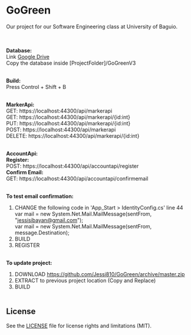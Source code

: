 # GoGreen
Our project for our Software Engineering class at University of Baguio.<br /><br /><br />

<strong>Database:</strong><br />
Link <a href="https://drive.google.com/drive/folders/0B8rI4Zs60vLCdmFjUHNGTXJDLXM?usp=sharing">Google Drive</a><br />
Copy the database inside [ProjectFolder]/GoGreenV3<br /><br />

<strong>Build:</strong><br />
Press Control + Shift + B<br /><br />

<strong>MarkerApi:</strong><br />
GET:	  https://localhost:44300/api/markerapi<br />
GET:	  https://localhost:44300/api/markerapi/{id:int}<br />
PUT:	  https://localhost:44300/api/markerapi/{id:int}<br />
POST:	  https://localhost:44300/api/markerapi<br />
DELETE:	https://localhost:44300/api/markerapi/{id:int}<br /><br />

<strong>AccountApi:</strong><br />
<strong>Register:</strong><br />
POST: https://localhost:44300/api/accountapi/register<br />
<strong>Confirm Email:</strong><br />
GET: https://localhost:44300/api/accountapi/confirmemail<br /><br />

<strong>To test email confirmation:</strong><br />
1. CHANGE the following code in 'App_Start > IdentityConfig.cs' line 44<br />
var mail = new System.Net.Mail.MailMessage(sentFrom, "jessisibayan@gmail.com");<br />
var mail = new System.Net.Mail.MailMessage(sentFrom, message.Destination);<br />
2. BUILD<br />
3. REGISTER<br /><br />

<strong>To update project:</strong><br />
1. DOWNLOAD https://github.com/Jessi810/GoGreen/archive/master.zip<br />
2. EXTRACT to previous project location (Copy and Replace)<br />
3. BUILD<br /><br />

## License

See the [LICENSE](LICENSE.md) file for license rights and limitations (MIT).

